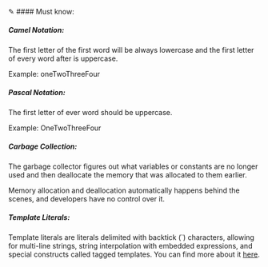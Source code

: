 ✎ #### Must know:

##### Camel Notation:

The first letter of the first word will be always lowercase and the first letter of every word after is uppercase.

Example: oneTwoThreeFour

##### Pascal Notation:

The first letter of ever word should be uppercase.

Example: OneTwoThreeFour

##### Carbage Collection:

The garbage collector figures out what variables or constants are no longer used and then deallocate the memory that was allocated to them earlier.

Memory allocation and deallocation automatically happens behind the scenes, and developers have no control over it.

##### Template Literals:

Template literals are literals delimited with backtick (`) characters, allowing for multi-line strings, string interpolation with embedded expressions, and special constructs called tagged templates.
You can find more about it [here](https://developer.mozilla.org/en-US/docs/Web/JavaScript/Reference/Template_literals).
